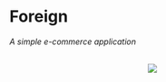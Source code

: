 # Foreign
_A simple e-commerce application_</br></br>
<p align="center">
  <img src = ![](Foreign_2.gif)>
</p>
